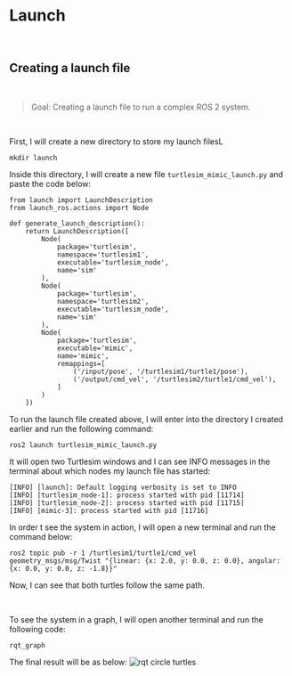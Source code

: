 # Launch
<br/>

## Creating a launch file
<br/>

>Goal: Creating a launch file to run a complex ROS 2 system.

<br/>

First, I will create a new directory to store my launch filesL
```
mkdir launch
```
Inside this directory, I will create a new file ```turtlesim_mimic_launch.py``` and paste the code below:
```
from launch import LaunchDescription
from launch_ros.actions import Node

def generate_launch_description():
    return LaunchDescription([
        Node(
            package='turtlesim',
            namespace='turtlesim1',
            executable='turtlesim_node',
            name='sim'
        ),
        Node(
            package='turtlesim',
            namespace='turtlesim2',
            executable='turtlesim_node',
            name='sim'
        ),
        Node(
            package='turtlesim',
            executable='mimic',
            name='mimic',
            remappings=[
                ('/input/pose', '/turtlesim1/turtle1/pose'),
                ('/output/cmd_vel', '/turtlesim2/turtle1/cmd_vel'),
            ]
        )
    ])
```
To run the launch file created above, I will enter into the directory I created earlier and run the following command:
```
ros2 launch turtlesim_mimic_launch.py
```
It will open two Turtlesim windows and I can see INFO messages in the terminal about which nodes my launch file has started:
```
[INFO] [launch]: Default logging verbosity is set to INFO
[INFO] [turtlesim_node-1]: process started with pid [11714]
[INFO] [turtlesim_node-2]: process started with pid [11715]
[INFO] [mimic-3]: process started with pid [11716]
```
In order t see the system in action, I will open a new terminal and run the command below:
```
ros2 topic pub -r 1 /turtlesim1/turtle1/cmd_vel geometry_msgs/msg/Twist "{linear: {x: 2.0, y: 0.0, z: 0.0}, angular: {x: 0.0, y: 0.0, z: -1.8}}"
```
Now, I can see that both turtles follow the same path.

<br/>

To see the system in a graph, I will open another terminal and run the following code:
```
rqt_graph
```
The final result will be as below:
![rqt   circle turtles](https://user-images.githubusercontent.com/90167023/196712096-d268973c-fd64-4328-a9d8-890a4968cf26.png)

